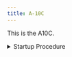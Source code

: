 ```yaml
---
title: A-10C
---
```


This is the A10C.


<details>
  <summary>Startup Procedure</summary>
  
  1. A numbered
  2. list

</details>
